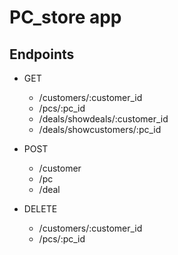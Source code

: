 # PC_store app

## Endpoints
- GET
    - /customers/:customer_id
    - /pcs/:pc_id
    - /deals/showdeals/:customer_id
    - /deals/showcustomers/:pc_id

- POST
    - /customer
    - /pc
    - /deal

- DELETE
    - /customers/:customer_id
    - /pcs/:pc_id

